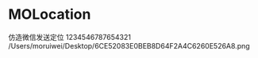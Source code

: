 # MOLocation
仿造微信发送定位
 1234546787654321
/Users/moruiwei/Desktop/6CE52083E0BEB8D64F2A4C6260E526A8.png